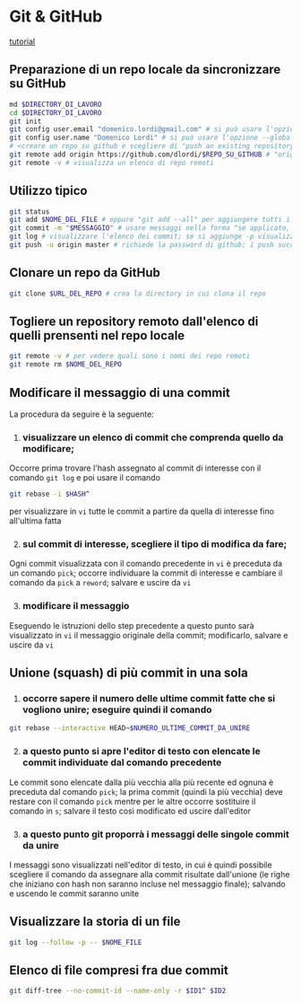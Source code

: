 # Git & GitHub

[tutorial](https://product.hubspot.com/blog/git-and-github-tutorial-for-beginners)

## Preparazione di un repo locale da sincronizzare su GitHub

```sh
md $DIRECTORY_DI_LAVORO
cd $DIRECTORY_DI_LAVORO
git init
git config user.email "domenico.lordi@gmail.com" # si può usare l'opzione --global
git config user.name "Domenico Lordi" # si può usare l'opzione --global
# <creare un repo su github e scegliere di "push an existing repository from command line">
git remote add origin https://github.com/dlordi/$REPO_SU_GITHUB # "origin" è l'alias locale che viene dato al repo remoto (la convenzione è usare "origin")
git remote -v # visualizza un elenco di repo remoti
```

## Utilizzo tipico

```sh
git status
git add $NOME_DEL_FILE # oppure "git add --all" per aggiungere tutti i file, anche in directory di livello superiore oppure "git add ." per aggiugere tutti i file dalla directory corrente e sottodirectory
git commit -m "$MESSAGGIO" # usare messaggi nella forma "se applicato, questo commit farà ..."
git log # visualizzare l'elenco dei commit; se si aggiunge -p visualizza anche le diff
git push -u origin master # richiede la password di github; i push successivi possono essere fatti anche solo con "git push"
```

## Clonare un repo da GitHub

```sh
git clone $URL_DEL_REPO # crea la directory in cui clona il repo
```

## Togliere un repository remoto dall'elenco di quelli prensenti nel repo locale

```sh
git remote -v # per vedere quali sono i nomi dei repo remoti
git remote rm $NOME_DEL_REPO
```

## Modificare il messaggio di una commit

La procedura da seguire è la seguente:
1. ### visualizzare un elenco di commit che comprenda quello da modificare;

Occorre prima trovare l'hash assegnato al commit di interesse con il comando `git log` e poi usare il comando
```sh
git rebase -i $HASH^
```

per visualizzare in `vi` tutte le commit a partire da quella di interesse fino all'ultima fatta

2. ### sul commit di interesse, scegliere il tipo di modifica da fare;

Ogni commit visualizzata con il comando precedente in `vi` è preceduta da un comando `pick`; occorre individuare la commit di interesse e cambiare il comando da `pick` a `reword`; salvare e uscire da `vi`

3. ### modificare il messaggio

Eseguendo le istruzioni dello step precedente a questo punto sarà visualizzato in `vi` il messaggio originale della commit; modificarlo, salvare e uscire da `vi`

## Unione (squash) di più commit in una sola

1. ### occorre sapere il numero delle ultime commit fatte che si vogliono unire; eseguire quindi il comando
```sh
git rebase --interactive HEAD~$NUMERO_ULTIME_COMMIT_DA_UNIRE
```

2. ### a questo punto si apre l'editor di testo con elencate le commit individuate dal comando precedente
Le commit sono elencate dalla più vecchia alla più recente ed ognuna è preceduta dal comando `pick`; la prima commit (quindi la più vecchia) deve restare con il comando `pick` mentre per le altre occorre sostituire il comando in `s`; salvare il testo così modificato ed uscire dall'editor

3. ### a questo punto git proporrà i messaggi delle singole commit da unire
I messaggi sono visualizzati nell'editor di testo, in cui è quindi possibile scegliere il comando da assegnare alla commit risultate dall'unione (le righe che iniziano con hash non saranno incluse nel messaggio finale); salvando e uscendo le commit
saranno unite

## Visualizzare la storia di un file
```sh
git log --follow -p -- $NOME_FILE
```

## Elenco di file compresi fra due commit
```sh
git diff-tree --no-commit-id --name-only -r $ID1^ $ID2
```

